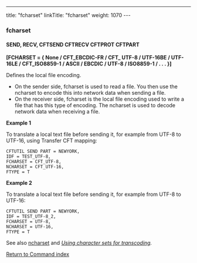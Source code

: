 ---
title: "fcharset"
linkTitle: "fcharset"
weight: 1070
---<span id="fcharset"></span>

### fcharset

#### SEND, RECV, CFTSEND CFTRECV CFTPROT CFTPART

**[FCHARSET = { None / CFT_EBCDIC-FR / CFT_ UTF-8 / UTF-16BE / UTF-16LE / CFT_ISO8859-1 / ASCII / EBCDIC / UTF-8 / ISO8859-1 / . . . }]**

Defines the local file encoding.  

- On the sender side, fcharset is used to read a file. You then use the ncharset to encode this into network data when sending a file.
- On the receiver side, fcharset is the local file encoding used to write a file that has this type of encoding. The ncharset is used to decode network data when receiving a file.

**Example 1**

To translate a local text file before sending it, for example from UTF-8 to UTF-16, using Transfer CFT mapping:

```
CFTUTIL SEND PART = NEWYORK,
IDF = TEST_UTF-8,
FCHARSET = CFT_UTF-8,
NCHARSET = CFT_UTF-16,
FTYPE = T
```

**Example 2**

To translate a local text file before sending it, for example from UTF-8 to UTF-16:

```
CFTUTIL SEND PART = NEWYORK,
IDF = TEST_UTF-8_2,
FCHARSET = UTF-8,
NCHARSET = UTF-16,
FTYPE = T
```

See also [ncharset](../ncharset) and *[Using character sets for transcoding](../../../../concepts/transfer_command_overview/using_transcoding/use_extended_character_sets).*

[Return to Command index](../../)
